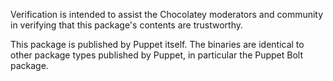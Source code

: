 Verification is intended to assist the Chocolatey moderators and community in verifying that this package's contents are trustworthy.

This package is published by Puppet itself. The binaries are identical to other package types published by Puppet, in particular the Puppet Bolt package.
